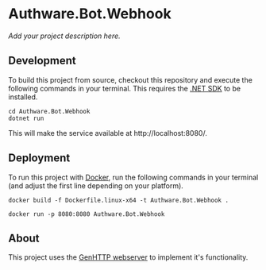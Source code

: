 # Authware.Bot.Webhook

*Add your project description here.*

## Development

To build this project from source, checkout this repository and execute
the following commands in your terminal. This requires the
[.NET SDK](https://dotnet.microsoft.com/download) to be installed.

```
cd Authware.Bot.Webhook
dotnet run
```

This will make the service available at http://localhost:8080/.

## Deployment

To run this project with [Docker](https://www.docker.com/), run the 
following commands in your terminal (and adjust the first line
depending on your platform).

```
docker build -f Dockerfile.linux-x64 -t Authware.Bot.Webhook .

docker run -p 8080:8080 Authware.Bot.Webhook
```

## About

This project uses the [GenHTTP webserver](https://genhttp.org/) to
implement it's functionality.